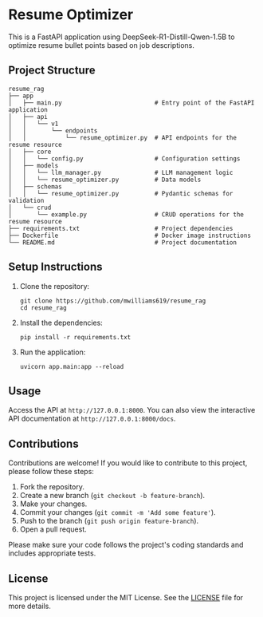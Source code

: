 # Resume Optimizer  

This is a FastAPI application using DeepSeek-R1-Distill-Qwen-1.5B to optimize resume bullet points based on job descriptions.


## Project Structure

```
resume_rag
├── app
│   ├── main.py                          # Entry point of the FastAPI application
│   ├── api
│   │   └── v1
│   │       └── endpoints
│   │           └── resume_optimizer.py  # API endpoints for the resume resource
│   ├── core
│   │   └── config.py                    # Configuration settings
│   ├── models
│   │   └── llm_manager.py               # LLM management logic
│   │   └── resume_optimizer.py          # Data models
│   ├── schemas
│   │   └── resume_optimizer.py          # Pydantic schemas for validation
│   └── crud
│       └── example.py                   # CRUD operations for the resume resource
├── requirements.txt                     # Project dependencies
├── Dockerfile                           # Docker image instructions
└── README.md                            # Project documentation
```


## Setup Instructions

1. Clone the repository:
   ```
   git clone https://github.com/mwilliams619/resume_rag
   cd resume_rag
   ```

2. Install the dependencies:
   ```
   pip install -r requirements.txt
   ```

3. Run the application:
   ```
   uvicorn app.main:app --reload
   ```

## Usage

Access the API at `http://127.0.0.1:8000`. You can also view the interactive API documentation at `http://127.0.0.1:8000/docs`.

## Contributions

Contributions are welcome! If you would like to contribute to this project, please follow these steps:

1. Fork the repository.
2. Create a new branch (`git checkout -b feature-branch`).
3. Make your changes.
4. Commit your changes (`git commit -m 'Add some feature'`).
5. Push to the branch (`git push origin feature-branch`).
6. Open a pull request.

Please make sure your code follows the project's coding standards and includes appropriate tests.

## License

This project is licensed under the MIT License. See the [LICENSE](LICENSE) file for more details.
